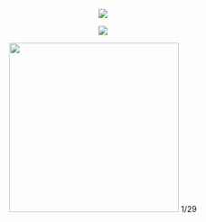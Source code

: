 <div align="center">


![](https://64.media.tumblr.com/7727da50ef7cafcd9e36b7f952bca11c/398f50634f458896-30/s1280x1920/f1770301b9f05bd6af91bd4ab9bfbedd832aa528.pnj)

<img src="https://komarev.com/ghpvc/?username=2-time&label= survivors &color=2c2b27&style=water"> 
<p align="center">
    <img width="300" src="" alt="">
    1/29
</p>


